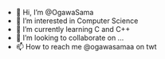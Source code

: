- 👋 Hi, I’m @OgawaSama
- 👀 I’m interested in Computer Science
- 🌱 I’m currently learning C and C++
- 💞️ I’m looking to collaborate on ...
- 📫 How to reach me @ogawasamaa on twt

<!---
OgawaSama/OgawaSama is a ✨ special ✨ repository because its `README.md` (this file) appears on your GitHub profile.
You can click the Preview link to take a look at your changes.
--->

